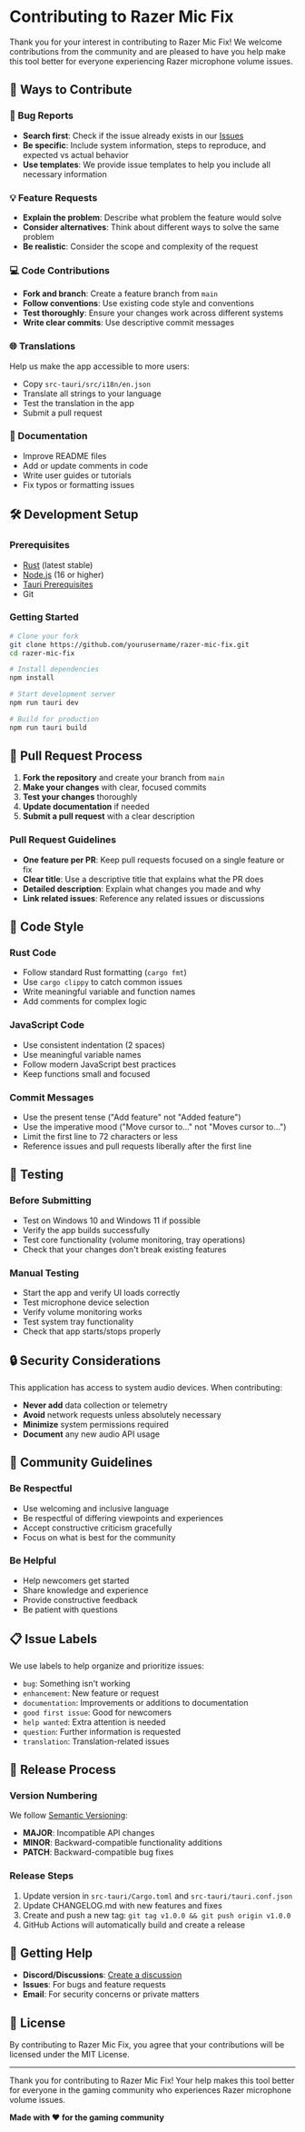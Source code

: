 # Contributing to Razer Mic Fix

Thank you for your interest in contributing to Razer Mic Fix! We welcome contributions from the community and are pleased to have you help make this tool better for everyone experiencing Razer microphone volume issues.

## 🎯 Ways to Contribute

### 🐛 Bug Reports
- **Search first**: Check if the issue already exists in our [Issues](https://github.com/yourusername/razer-mic-fix/issues)
- **Be specific**: Include system information, steps to reproduce, and expected vs actual behavior
- **Use templates**: We provide issue templates to help you include all necessary information

### 💡 Feature Requests
- **Explain the problem**: Describe what problem the feature would solve
- **Consider alternatives**: Think about different ways to solve the same problem
- **Be realistic**: Consider the scope and complexity of the request

### 💻 Code Contributions
- **Fork and branch**: Create a feature branch from `main`
- **Follow conventions**: Use existing code style and conventions
- **Test thoroughly**: Ensure your changes work across different systems
- **Write clear commits**: Use descriptive commit messages

### 🌐 Translations
Help us make the app accessible to more users:
- Copy `src-tauri/src/i18n/en.json`
- Translate all strings to your language
- Test the translation in the app
- Submit a pull request

### 📖 Documentation
- Improve README files
- Add or update comments in code
- Write user guides or tutorials
- Fix typos or formatting issues

## 🛠️ Development Setup

### Prerequisites
- [Rust](https://rustup.rs/) (latest stable)
- [Node.js](https://nodejs.org/) (16 or higher)
- [Tauri Prerequisites](https://tauri.app/v1/guides/getting-started/prerequisites)
- Git

### Getting Started
```bash
# Clone your fork
git clone https://github.com/yourusername/razer-mic-fix.git
cd razer-mic-fix

# Install dependencies
npm install

# Start development server
npm run tauri dev

# Build for production
npm run tauri build
```

## 📝 Pull Request Process

1. **Fork the repository** and create your branch from `main`
2. **Make your changes** with clear, focused commits
3. **Test your changes** thoroughly
4. **Update documentation** if needed
5. **Submit a pull request** with a clear description

### Pull Request Guidelines
- **One feature per PR**: Keep pull requests focused on a single feature or fix
- **Clear title**: Use a descriptive title that explains what the PR does
- **Detailed description**: Explain what changes you made and why
- **Link related issues**: Reference any related issues or discussions

## 🎨 Code Style

### Rust Code
- Follow standard Rust formatting (`cargo fmt`)
- Use `cargo clippy` to catch common issues
- Write meaningful variable and function names
- Add comments for complex logic

### JavaScript Code
- Use consistent indentation (2 spaces)
- Use meaningful variable names
- Follow modern JavaScript best practices
- Keep functions small and focused

### Commit Messages
- Use the present tense ("Add feature" not "Added feature")
- Use the imperative mood ("Move cursor to..." not "Moves cursor to...")
- Limit the first line to 72 characters or less
- Reference issues and pull requests liberally after the first line

## 🧪 Testing

### Before Submitting
- Test on Windows 10 and Windows 11 if possible
- Verify the app builds successfully
- Test core functionality (volume monitoring, tray operations)
- Check that your changes don't break existing features

### Manual Testing
- Start the app and verify UI loads correctly
- Test microphone device selection
- Verify volume monitoring works
- Test system tray functionality
- Check that app starts/stops properly

## 🔒 Security Considerations

This application has access to system audio devices. When contributing:
- **Never add** data collection or telemetry
- **Avoid** network requests unless absolutely necessary
- **Minimize** system permissions required
- **Document** any new audio API usage

## 🤝 Community Guidelines

### Be Respectful
- Use welcoming and inclusive language
- Be respectful of differing viewpoints and experiences
- Accept constructive criticism gracefully
- Focus on what is best for the community

### Be Helpful
- Help newcomers get started
- Share knowledge and experience
- Provide constructive feedback
- Be patient with questions

## 📋 Issue Labels

We use labels to help organize and prioritize issues:
- `bug`: Something isn't working
- `enhancement`: New feature or request
- `documentation`: Improvements or additions to documentation
- `good first issue`: Good for newcomers
- `help wanted`: Extra attention is needed
- `question`: Further information is requested
- `translation`: Translation-related issues

## 🚀 Release Process

### Version Numbering
We follow [Semantic Versioning](https://semver.org/):
- **MAJOR**: Incompatible API changes
- **MINOR**: Backward-compatible functionality additions
- **PATCH**: Backward-compatible bug fixes

### Release Steps
1. Update version in `src-tauri/Cargo.toml` and `src-tauri/tauri.conf.json`
2. Update CHANGELOG.md with new features and fixes
3. Create and push a new tag: `git tag v1.0.0 && git push origin v1.0.0`
4. GitHub Actions will automatically build and create a release

## 💬 Getting Help

- **Discord/Discussions**: [Create a discussion](https://github.com/yourusername/razer-mic-fix/discussions)
- **Issues**: For bugs and feature requests
- **Email**: For security concerns or private matters

## 📄 License

By contributing to Razer Mic Fix, you agree that your contributions will be licensed under the MIT License.

---

Thank you for contributing to Razer Mic Fix! Your help makes this tool better for everyone in the gaming community who experiences Razer microphone volume issues.

**Made with ❤️ for the gaming community**
